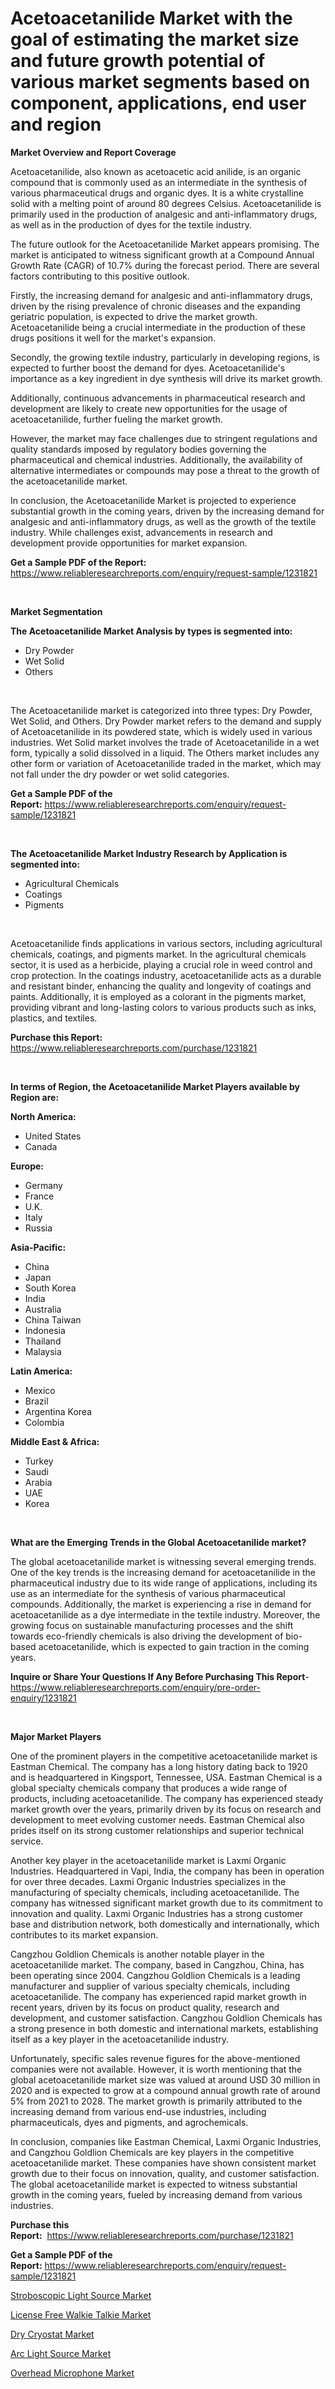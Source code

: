 <p><h1>Acetoacetanilide Market with the goal of estimating the market size and future growth potential of various market segments based on component, applications, end user and region</h1></p><p><strong>Market Overview and Report Coverage</strong></p>
<p><p>Acetoacetanilide, also known as acetoacetic acid anilide, is an organic compound that is commonly used as an intermediate in the synthesis of various pharmaceutical drugs and organic dyes. It is a white crystalline solid with a melting point of around 80 degrees Celsius. Acetoacetanilide is primarily used in the production of analgesic and anti-inflammatory drugs, as well as in the production of dyes for the textile industry.</p><p>The future outlook for the Acetoacetanilide Market appears promising. The market is anticipated to witness significant growth at a Compound Annual Growth Rate (CAGR) of 10.7% during the forecast period. There are several factors contributing to this positive outlook.</p><p>Firstly, the increasing demand for analgesic and anti-inflammatory drugs, driven by the rising prevalence of chronic diseases and the expanding geriatric population, is expected to drive the market growth. Acetoacetanilide being a crucial intermediate in the production of these drugs positions it well for the market's expansion.</p><p>Secondly, the growing textile industry, particularly in developing regions, is expected to further boost the demand for dyes. Acetoacetanilide's importance as a key ingredient in dye synthesis will drive its market growth.</p><p>Additionally, continuous advancements in pharmaceutical research and development are likely to create new opportunities for the usage of acetoacetanilide, further fueling the market growth.</p><p>However, the market may face challenges due to stringent regulations and quality standards imposed by regulatory bodies governing the pharmaceutical and chemical industries. Additionally, the availability of alternative intermediates or compounds may pose a threat to the growth of the acetoacetanilide market.</p><p>In conclusion, the Acetoacetanilide Market is projected to experience substantial growth in the coming years, driven by the increasing demand for analgesic and anti-inflammatory drugs, as well as the growth of the textile industry. While challenges exist, advancements in research and development provide opportunities for market expansion.</p></p>
<p><strong>Get a Sample PDF of the Report:</strong> <a href="https://www.reliableresearchreports.com/enquiry/request-sample/1231821">https://www.reliableresearchreports.com/enquiry/request-sample/1231821</a></p>
<p>&nbsp;</p>
<p><strong>Market Segmentation</strong></p>
<p><strong>The Acetoacetanilide Market Analysis by types is segmented into:</strong></p>
<p><ul><li>Dry Powder</li><li>Wet Solid</li><li>Others</li></ul></p>
<p>&nbsp;</p>
<p><p>The Acetoacetanilide market is categorized into three types: Dry Powder, Wet Solid, and Others. Dry Powder market refers to the demand and supply of Acetoacetanilide in its powdered state, which is widely used in various industries. Wet Solid market involves the trade of Acetoacetanilide in a wet form, typically a solid dissolved in a liquid. The Others market includes any other form or variation of Acetoacetanilide traded in the market, which may not fall under the dry powder or wet solid categories.</p></p>
<p><strong>Get a Sample PDF of the Report:</strong>&nbsp;<a href="https://www.reliableresearchreports.com/enquiry/request-sample/1231821">https://www.reliableresearchreports.com/enquiry/request-sample/1231821</a></p>
<p>&nbsp;</p>
<p><strong>The Acetoacetanilide Market Industry Research by Application is segmented into:</strong></p>
<p><ul><li>Agricultural Chemicals</li><li>Coatings</li><li>Pigments</li></ul></p>
<p>&nbsp;</p>
<p><p>Acetoacetanilide finds applications in various sectors, including agricultural chemicals, coatings, and pigments market. In the agricultural chemicals sector, it is used as a herbicide, playing a crucial role in weed control and crop protection. In the coatings industry, acetoacetanilide acts as a durable and resistant binder, enhancing the quality and longevity of coatings and paints. Additionally, it is employed as a colorant in the pigments market, providing vibrant and long-lasting colors to various products such as inks, plastics, and textiles.</p></p>
<p><strong>Purchase this Report:</strong>&nbsp; <a href="https://www.reliableresearchreports.com/purchase/1231821">https://www.reliableresearchreports.com/purchase/1231821</a></p>
<p>&nbsp;</p>
<p><strong>In terms of Region, the Acetoacetanilide Market Players available by Region are:</strong></p>
<p>
    <p> <strong> North America: </strong>
        <ul>
            <li>United States</li>
            <li>Canada</li>
        </ul>
        </p> 
    <p> <strong> Europe: </strong>
        <ul>
            <li>Germany</li>
            <li>France</li>
            <li>U.K.</li>
            <li>Italy</li>
            <li>Russia</li>
        </ul>
        </p> 
    <p> <strong> Asia-Pacific: </strong>
        <ul>
            <li>China</li>
            <li>Japan</li>
            <li>South Korea</li>
            <li>India</li>
            <li>Australia</li>
            <li>China Taiwan</li>
            <li>Indonesia</li>
            <li>Thailand</li>
            <li>Malaysia</li>
        </ul>
        </p> 
    <p> <strong> Latin America: </strong>
        <ul>
            <li>Mexico</li>
            <li>Brazil</li>
            <li>Argentina Korea</li>
            <li>Colombia</li>
        </ul>
        </p> 
    <p> <strong> Middle East & Africa: </strong>
        <ul>
            <li>Turkey</li>
            <li>Saudi</li>
            <li>Arabia</li>
            <li>UAE</li>
            <li>Korea</li>
        </ul>
    </p>
    </p>
<p>&nbsp;</p>
<p><strong>What are the Emerging Trends in the Global Acetoacetanilide market?</strong></p>
<p><p>The global acetoacetanilide market is witnessing several emerging trends. One of the key trends is the increasing demand for acetoacetanilide in the pharmaceutical industry due to its wide range of applications, including its use as an intermediate for the synthesis of various pharmaceutical compounds. Additionally, the market is experiencing a rise in demand for acetoacetanilide as a dye intermediate in the textile industry. Moreover, the growing focus on sustainable manufacturing processes and the shift towards eco-friendly chemicals is also driving the development of bio-based acetoacetanilide, which is expected to gain traction in the coming years.</p></p>
<p><strong>Inquire or Share Your Questions If Any Before Purchasing This Report</strong>- <a href="https://www.reliableresearchreports.com/enquiry/pre-order-enquiry/1231821">https://www.reliableresearchreports.com/enquiry/pre-order-enquiry/1231821</a></p>
<p>&nbsp;</p>
<p><strong>Major Market Players</strong></p>
<p><p>One of the prominent players in the competitive acetoacetanilide market is Eastman Chemical. The company has a long history dating back to 1920 and is headquartered in Kingsport, Tennessee, USA. Eastman Chemical is a global specialty chemicals company that produces a wide range of products, including acetoacetanilide. The company has experienced steady market growth over the years, primarily driven by its focus on research and development to meet evolving customer needs. Eastman Chemical also prides itself on its strong customer relationships and superior technical service.</p><p>Another key player in the acetoacetanilide market is Laxmi Organic Industries. Headquartered in Vapi, India, the company has been in operation for over three decades. Laxmi Organic Industries specializes in the manufacturing of specialty chemicals, including acetoacetanilide. The company has witnessed significant market growth due to its commitment to innovation and quality. Laxmi Organic Industries has a strong customer base and distribution network, both domestically and internationally, which contributes to its market expansion.</p><p>Cangzhou Goldlion Chemicals is another notable player in the acetoacetanilide market. The company, based in Cangzhou, China, has been operating since 2004. Cangzhou Goldlion Chemicals is a leading manufacturer and supplier of various specialty chemicals, including acetoacetanilide. The company has experienced rapid market growth in recent years, driven by its focus on product quality, research and development, and customer satisfaction. Cangzhou Goldlion Chemicals has a strong presence in both domestic and international markets, establishing itself as a key player in the acetoacetanilide industry.</p><p>Unfortunately, specific sales revenue figures for the above-mentioned companies were not available. However, it is worth mentioning that the global acetoacetanilide market size was valued at around USD 30 million in 2020 and is expected to grow at a compound annual growth rate of around 5% from 2021 to 2028. The market growth is primarily attributed to the increasing demand from various end-use industries, including pharmaceuticals, dyes and pigments, and agrochemicals.</p><p>In conclusion, companies like Eastman Chemical, Laxmi Organic Industries, and Cangzhou Goldlion Chemicals are key players in the competitive acetoacetanilide market. These companies have shown consistent market growth due to their focus on innovation, quality, and customer satisfaction. The global acetoacetanilide market is expected to witness substantial growth in the coming years, fueled by increasing demand from various industries.</p></p>
<p><strong>Purchase this Report:</strong>&nbsp;&nbsp;<a href="https://www.reliableresearchreports.com/purchase/1231821">https://www.reliableresearchreports.com/purchase/1231821</a></p>
<p></p>
<p><strong>Get a Sample PDF of the Report:</strong>&nbsp;<a href="https://www.reliableresearchreports.com/enquiry/request-sample/1231821">https://www.reliableresearchreports.com/enquiry/request-sample/1231821</a></p>
<p><p><a href="https://medium.com/@vilmalittel/stroboscopic-light-source-market-exploring-market-share-market-trends-and-future-growth-c8b3b4dcc2cc">Stroboscopic Light Source Market</a></p><p><a href="https://medium.com/@daishawolff/license-free-walkie-talkie-market-research-report-its-history-and-forecast-2023-to-2030-9302d57a5364">License Free Walkie Talkie Market</a></p><p><a href="https://medium.com/@v8581137/dry-cryostat-market-the-key-to-successful-business-strategy-forecast-till-2030-0ca996a4688b">Dry Cryostat Market</a></p><p><a href="https://medium.com/@holliswelch2023/arc-light-source-market-size-and-market-trends-complete-industry-overview-2023-to-2030-17beb92fe106">Arc Light Source Market</a></p><p><a href="https://medium.com/@wilmaheaney/overhead-microphone-nbsp-market-focuses-on-market-share-size-and-projected-forecast-till-2030-8a56665ce030">Overhead Microphone Market</a></p></p>